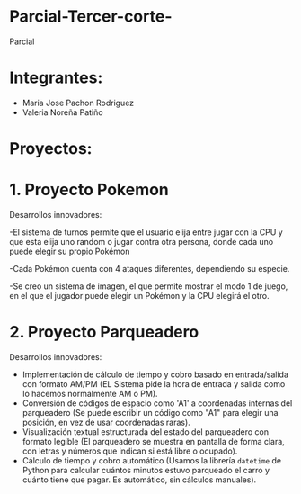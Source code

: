 # Parcial-Tercer-corte-
Parcial 

# Integrantes:
- Maria Jose Pachon Rodriguez 
- Valeria Noreña Patiño 

# Proyectos:

# 1. Proyecto Pokemon
Desarrollos innovadores:

-El sistema de turnos permite que el usuario elija entre jugar con la CPU y que esta elija uno random o jugar contra otra persona, donde cada uno puede elegir su propio Pokémon

-Cada Pokémon cuenta con 4 ataques diferentes, dependiendo su especie.

-Se creo un sistema de imagen, el que permite mostrar el modo 1 de juego, en el que el jugador puede elegir un Pokémon y la CPU elegirá el otro.

# 2. Proyecto Parqueadero
Desarrollos innovadores:
- Implementación de cálculo de tiempo y cobro basado en entrada/salida con formato AM/PM (EL Sistema pide la hora de entrada y salida como lo hacemos normalmente AM o PM).
- Conversión de códigos de espacio como 'A1' a coordenadas internas del parqueadero (Se puede escribir un código como "A1" para elegir una posición, en vez de usar coordenadas raras).
- Visualización textual estructurada del estado del parqueadero con formato legible (El parqueadero se muestra en pantalla de forma clara, con letras y números que indican si está libre o ocupado).
- Cálculo de tiempo y cobro automático (Usamos la librería `datetime` de Python para calcular cuántos minutos estuvo parqueado el carro y cuánto tiene que pagar. Es automático, sin cálculos manuales).

